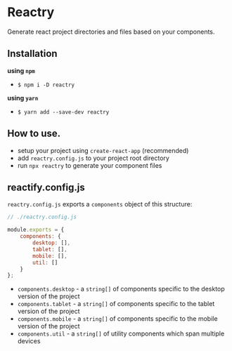 # Reactry

Generate react project directories and files based on your components.

## Installation

**using `npm`**

- `$ npm i -D reactry`

**using `yarn`**

- `$ yarn add --save-dev reactry`

## How to use.

- setup your project using `create-react-app` (recommended)
- add `reactry.config.js` to your project root directory
- run `npx reactry` to generate your component files

## reactify.config.js

`reactry.config.js` exports a `components` object of this structure:
```js
// ./reactry.config.js

module.exports = {
    components: {
        desktop: [],
        tablet: [],
        mobile: [],
        util: []
    }
};
```

- `components.desktop` - a `string[]` of components specific to the desktop 
version of the project
- `components.tablet` - a `string[]` of components specific to the tablet 
version of the project
- `components.mobile` - a `string[]` of components specific to the mobile 
version of the project
- `components.util` - a `string[]` of utility components which span multiple 
devices